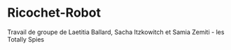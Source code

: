 # Ricochet-Robot
Travail de groupe de Laetitia Ballard, Sacha Itzkowitch et Samia Zemiti - les Totally Spies

